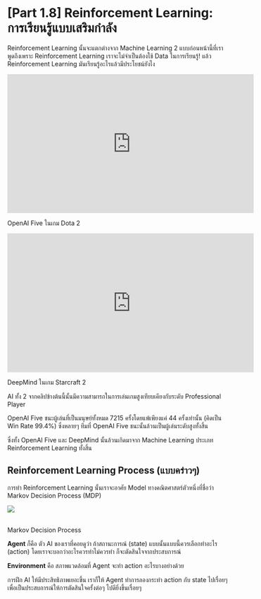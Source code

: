 # [Part 1.8] Reinforcement Learning: การเรียนรู้แบบเสริมกำลัง

Reinforcement Learning นั้นจะแตกต่างจาก Machine Learning 2 แบบก่อนหน้านี้ที่เราพูดถึงเพราะ Reinforcement Learning เราจะไม่จำเป็นต้องใช้ Data ในการเรียนรู้! แล้ว Reinforcement Learning มันเรียนรู้อะไรแล้วมีประโยชน์ยังไง

<div class="img-caption">
    <iframe width="560" height="315" src="https://www.youtube.com/embed/UZHTNBMAfAA" frameborder="0" allow="accelerometer; autoplay; encrypted-media; gyroscope; picture-in-picture" allowfullscreen></iframe>
    <p>OpenAI Five ในเกม Dota 2</p>
</div>

<div class="img-caption">
    <iframe width="560" height="315" src="https://www.youtube.com/embed/cUTMhmVh1qs" frameborder="0" allow="accelerometer; autoplay; encrypted-media; gyroscope; picture-in-picture" allowfullscreen></iframe>
    <p>DeepMind ในเกม Starcraft 2</p>
</div>

AI ทั้ง 2 จากคลิปข้างต้นนี้นั้นมีความสามารถในการเล่นเกมสูงเทียบเคียงกับระดับ Professional Player

OpenAI Five ชนะผู้เล่นที่เป็นมนุษย์ทั้งหมด 7215 ครั้งโดยแพ้เพียงแค่ 44 ครั้งเท่านั้น (คิดเป็น Win Rate 99.4%) ซึ่งหลายๆ ทีมที่ OpenAI Five ชนะนั้นล้วนเป็นผู้เล่นระดับสูงทั้งสิ้น

ซึ่งทั้ง OpenAI Five และ DeepMind นั้นล้วนเกิดมาจาก Machine Learning ประเภท Reinforcement Learning ทั้งสิ้น

## Reinforcement Learning Process (แบบคร่าวๆ)

การทำ Reinforcement Learning นั้นเราจะอาศัย Model ทางคณิตศาสตร์ตัวหนึ่งที่ชื่อว่า Markov Decision Process (MDP)

<div class="img-caption">
    <img src="../img/content_images/18_reinforcement/img01.png"/><br><br>
    <p>Markov Decision Process</p>
</div>

**Agent** ก็คือ ตัว AI ของเราที่คอยดูว่า ถ้าสถานะการณ์ (state) แบบนั้นแบบนี้ควรเลือกทำอะไร (action) โดยเราจะบอกว่าอะไรควรทำไม่ควรทำ ก็จะตัดสินใจจากประสบการณ์

**Environment** คือ สภาพแวดล้อมที่ Agent จะทำ action อะไรบางอย่างด้วย

การฝึก AI ให้มีประสิทธิภาพเยอะขึ้น เราก็ให้ Agent ทำการลองกระทำ action กับ state ไปเรื่อยๆ เพื่อเป็นประสบการณ์ให้การตัดสินใจครั้งต่อๆ ไปดียิ่งขึ้นเรื่อยๆ